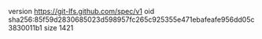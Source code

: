 version https://git-lfs.github.com/spec/v1
oid sha256:85f59d2830685023d598957fc265c925355e471ebafeafe956dd05c3830011b1
size 1421
